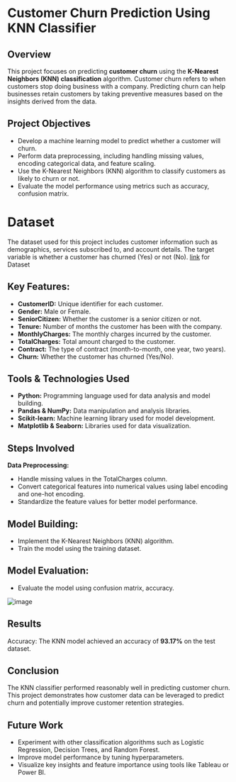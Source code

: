 # Customer Churn Prediction Using KNN Classifier

## Overview
This project focuses on predicting **customer churn** using the **K-Nearest Neighbors (KNN) classification** algorithm. Customer churn refers to when customers stop doing business with a company. Predicting churn can help businesses retain customers by taking preventive measures based on the insights derived from the data.

## Project Objectives
+ Develop a machine learning model to predict whether a customer will churn.
+ Perform data preprocessing, including handling missing values, encoding categorical data, and feature scaling.
+ Use the K-Nearest Neighbors (KNN) algorithm to classify customers as likely to churn or not.
+ Evaluate the model performance using metrics such as accuracy, confusion matrix.

# Dataset
The dataset used for this project includes customer information such as demographics, services subscribed to, and account details. The target variable is whether a customer has churned (Yes) or not (No).
[link](https://www.kaggle.com/datasets/muhammadshahidazeem/customer-churn-dataset) for Dataset

## Key Features:
+ **CustomerID:** Unique identifier for each customer.
+ **Gender:** Male or Female.
+ **SeniorCitizen:** Whether the customer is a senior citizen or not.
+ **Tenure:** Number of months the customer has been with the company.
+ **MonthlyCharges:** The monthly charges incurred by the customer.
+ **TotalCharges:** Total amount charged to the customer.
+ **Contract:** The type of contract (month-to-month, one year, two years).
+ **Churn:** Whether the customer has churned (Yes/No).

## Tools & Technologies Used
+ **Python:** Programming language used for data analysis and model building.
+ **Pandas & NumPy:** Data manipulation and analysis libraries.
+ **Scikit-learn:** Machine learning library used for model development.
+ **Matplotlib & Seaborn:** Libraries used for data visualization.

## Steps Involved
**Data Preprocessing:**

+ Handle missing values in the TotalCharges column.
+ Convert categorical features into numerical values using label encoding and one-hot encoding.
+ Standardize the feature values for better model performance.

## Model Building:

+ Implement the K-Nearest Neighbors (KNN) algorithm.
+ Train the model using the training dataset.

## Model Evaluation:

+ Evaluate the model using confusion matrix, accuracy.

![image](https://github.com/user-attachments/assets/60e588c2-39d5-4d18-94a9-29759856d5b0)


## Results
Accuracy: The KNN model achieved an accuracy of **93.17%** on the test dataset.

## Conclusion
The KNN classifier performed reasonably well in predicting customer churn. This project demonstrates how customer data can be leveraged to predict churn and potentially improve customer retention strategies.

## Future Work
+ Experiment with other classification algorithms such as Logistic Regression, Decision Trees, and Random Forest.
+ Improve model performance by tuning hyperparameters.
+ Visualize key insights and feature importance using tools like Tableau or Power BI.
